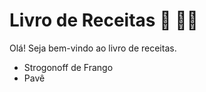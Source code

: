# Livro de Receitas :book: :man_cook:

Olá! Seja bem-vindo ao livro de receitas.

- Strogonoff de Frango
- Pavê